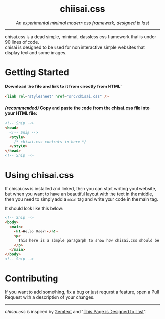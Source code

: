 <h1 align="center">chiisai.css</h1>

<p align="center"><i>An experimental minimal modern css framework, designed to last</i></p>
<hr>

chisai.css is a dead simple, minimal, classless css framework that is under 90 lines of code.<br>
chisai is designed to be used for non interactive simple websites that display text and some images.

# Getting Started

#### Download the file and link to it from directly from HTML:

```html
<link rel="stylesheet" href="src/chisai.css" />
```

#### _(recommended)_ Copy and paste the code from the chisai.css file into your HTML file:

```html
<!-- Snip -->
<head>
  <!-- Snip -->
  <style>
    /* chisai.css contents in here */
  </style>
</head>
<!-- Snip -->
```

# Using chisai.css

If chisai.css is installed and linked, then you can start writing yout website, but when you want to have an beautiful layout with the text in the middle, then you need to simply add a `main` tag and write your code in the main tag.

It should look like this below:

```html
<!-- Snip -->
<body>
  <main>
    <h1>Hello User!</h1>
    <p>
      This here is a simple paragarph to show how chisai.css should be used.
    </p>
  </main>
</body>
<!-- Snip -->
```

# Contributing

If you want to add something, fix a bug or just request a feature, open a Pull Request with a description of your changes.

<hr>

_chisai.css_ is inspired by [Gemtext](https://geminiprotocol.net/docs/gemtext.gmi) and "[This Page is Designed to Last](https://jeffhuang.com/designed_to_last/)".
